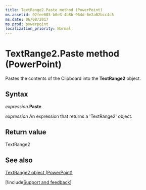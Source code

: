 ```yaml
---
title: TextRange2.Paste method (PowerPoint)
ms.assetid: 92fee603-b0e3-4b8b-964d-6e2a02bcc4c5
ms.date: 06/08/2017
ms.prod: powerpoint
localization_priority: Normal
---
```



# TextRange2.Paste method (PowerPoint)

Pastes the contents of the Clipboard into the  **TextRange2** object.


## Syntax

_expression_.**Paste**

 _expression_ An expression that returns a 'TextRange2' object.


## Return value

TextRange2


## See also


[TextRange2 object (PowerPoint)](PowerPoint.textrange2.md)

[!include[Support and feedback](~/includes/feedback-boilerplate.md)]